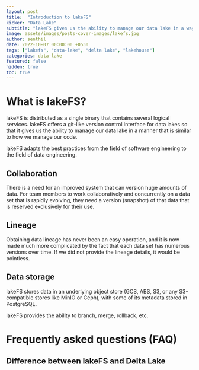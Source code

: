 ```yaml
---
layout: post
title:  "Introduction to lakeFS"
kicker: "Data Lake"
subtitle: "lakeFS gives us the ability to manage our data lake in a way similar to that in which we manage our code."
image: assets/images/posts-cover-images/lakefs.jpg
author: senthil
date: 2022-10-07 00:00:00 +0530
tags: ["lakefs", "data-lake", "delta lake", "lakehouse"]
categories: data-lake
featured: false
hidden: true
toc: true
---
```


# What is lakeFS?

lakeFS is distributed as a single binary that contains several logical services. lakeFS offers a git-like version control interface for data lakes so that it gives us the ability to manage our data lake in a manner that is similar to how we manage our code.

lakeFS adapts the best practices from the field of software engineering to the field of data engineering.

## Collaboration

There is a need for an improved system that can version huge amounts of data. For team members to work collaboratively and concurrently on a data set that is rapidly evolving, they need a version (snapshot) of that data that is reserved exclusively for their use.

## Lineage

Obtaining data lineage has never been an easy operation, and it is now made much more complicated by the fact that each data set has numerous versions over time. If we did not provide the lineage details, it would be pointless.

## Data storage

lakeFS stores data in an underlying object store (GCS, ABS, S3, or any S3-compatible stores like MinIO or Ceph), with some of its metadata stored in PostgreSQL.

lakeFS provides the ability to branch, merge, rollback, etc.

# Frequently asked questions (FAQ)

## Difference between lakeFS and Delta Lake


